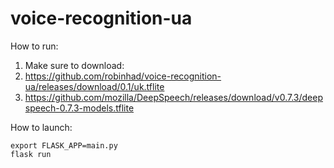 # voice-recognition-ua
How to run:
1. Make sure to download:
2. https://github.com/robinhad/voice-recognition-ua/releases/download/0.1/uk.tflite
3. https://github.com/mozilla/DeepSpeech/releases/download/v0.7.3/deepspeech-0.7.3-models.tflite

How to launch:
```
export FLASK_APP=main.py
flask run
```